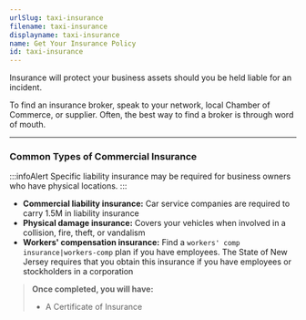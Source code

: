 ```yaml
---
urlSlug: taxi-insurance
filename: taxi-insurance
displayname: taxi-insurance
name: Get Your Insurance Policy
id: taxi-insurance
---
```

Insurance will protect your business assets should you be held liable for an incident.

To find an insurance broker, speak to your network, local Chamber of Commerce, or supplier. Often, the best way to find a broker is through word of mouth.

- - -

### Common Types of Commercial Insurance

:::infoAlert 
 Specific liability insurance may be required for business owners who have physical locations.
:::

* **Commercial liability insurance:** Car service companies are required to carry 1.5M in liability insurance
* **Physical damage insurance:** Covers your vehicles when involved in a collision, fire, theft, or vandalism
* **Workers' compensation insurance:** Find a `workers' comp insurance|workers-comp` plan if you have employees. The State of New Jersey requires that you obtain this insurance if you have employees or stockholders in a corporation

> **Once completed, you will have:**
>
> * A Certificate of Insurance